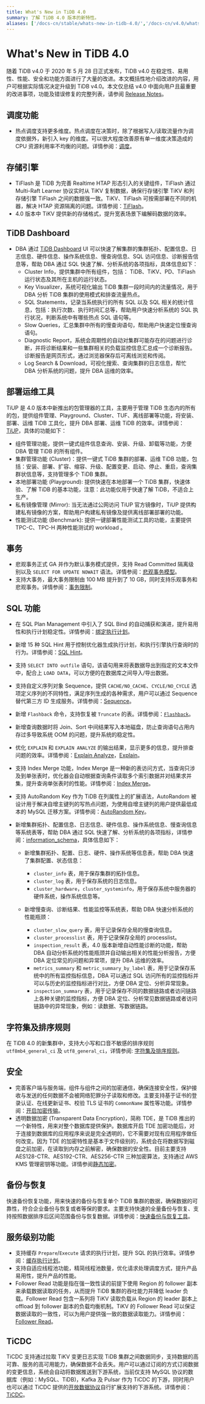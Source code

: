 ```yaml
---
title: What's New in TiDB 4.0
summary: 了解 TiDB 4.0 版本的新特性。
aliases: ['/docs-cn/stable/whats-new-in-tidb-4.0/','/docs-cn/v4.0/whats-new-in-tidb-4.0/']
---
```


# What's New in TiDB 4.0

随着 TiDB v4.0 于 2020 年 5 月 28 日正式发布，TiDB v4.0 在稳定性、易用性、性能、安全和功能方面进行了大量的改进。本文概括性地介绍改进的内容，用户可根据实际情况决定升级到 TiDB v4.0。本文仅总结 v4.0 中面向用户且最重要的改进事项，功能及错误修复的完整列表，请参阅 [Release Notes](/releases/release-notes.md#40)。

## 调度功能

+ 热点调度支持更多维度。热点调度在决策时，除了根据写入/读取流量作为调度依据外，新引入 key 的维度。可以很大程度改善原有单一维度决策造成的 CPU 资源利用率不均衡的问题。详情参阅：[调度](/tidb-scheduling.md)。

## 存储引擎

+ TiFlash 是 TiDB 为完善 Realtime HTAP 形态引入的关键组件，TiFlash 通过 Multi-Raft Learner 协议实时从 TiKV 复制数据，确保行存储引擎 TiKV 和列存储引擎 TiFlash 之间的数据强一致。TiKV、TiFlash 可按需部署在不同的机器，解决 HTAP 资源隔离的问题。详情参阅：[TiFlash](/tiflash/tiflash-overview.md)。
+ 4.0 版本中 TiKV 提供新的存储格式，提升宽表场景下编解码数据的效率。

## TiDB Dashboard

+ DBA 通过 [TiDB Dashboard](/dashboard/dashboard-intro.md) UI 可以快速了解集群的集群拓扑、配置信息、日志信息、硬件信息、操作系统信息、慢查询信息、SQL 访问信息、诊断报告信息等，帮助 DBA 通过 SQL 快速了解、分析系统的各项指标，具体信息如下：
    - Cluster Info，提供集群中所有组件，包括： TiDB、TiKV、PD、TiFlash 运行状态及其所在主机的运行状态。
    - Key Visualizer，系统可视化输出 TiDB 集群一段时间内的流量情况，用于 DBA 分析 TiDB 集群的使用模式和排查流量热点。
    - SQL Statements，记录当系统执行的所有 SQL 以及 SQL 相关的统计信息，包括：执行次数、执行时间汇总等，帮助用户快速分析系统的 SQL 执行状况，判断系统中有哪些热点 SQL 语句等。
    - Slow Queries，汇总集群中所有的慢查询语句，帮助用户快速定位慢查询语句。
    - Diagnostic Report，系统会周期性的自动对集群可能存在的问题进行诊断，并将诊断结果和一些集群相关的负载监控信息汇总成一个诊断报告。诊断报告是网页形式，通过浏览器保存后可离线浏览和传阅。
    - Log Search & Download，可视化搜索、查询集群的日志信息，帮忙 DBA 分析系统的问题，提升 DBA 运维的效率。

## 部署运维工具

TiUP 是 4.0 版本中新推出的包管理器的工具，主要用于管理 TiDB 生态内的所有的包，提供组件管理、Playground、Cluster、TUF、离线部署等功能，将安装、部署、运维 TiDB 工具化，提升 DBA 部署、运维 TiDB 的效率。详情参阅：[TiUP](/tiup/tiup-overview.md)，具体的功能如下：

- 组件管理功能，提供一键式组件信息查询、安装、升级、卸载等功能，方便 DBA 管理 TiDB 的所有组件。
- 集群管理功能 (Cluster)：提供一键式 TiDB 集群的部署、运维 TiDB 功能，包括：安装、部署、扩容、缩容、升级、配置变更、启动、停止、重启，查询集群状信息等，支持管理多个 TiDB 集群。
- 本地部署功能 (Playground): 提供快速在本地部署一个 TiDB 集群，快速体验、了解 TiDB 的基本功能，注意：此功能仅用于快速了解 TiDB，不适合上生产。
- 私有镜像管理 (Mirror): 当无法通过公网访问 TiUP 官方镜像时，TiUP 提供构建私有镜像的方案，帮助用户构建私有镜像及提供离线部署部署的功能。
- 性能测试功能 (Benchmark): 提供一键部署性能测试工具的功能，主要提供 TPC-C、TPC-H 两种性能测试的 workload 。

## 事务

+ 悲观事务正式 GA 并作为默认事务模式提供，支持 Read Committed 隔离级别以及 `SELECT FOR UPDATE NOWAIT` 语法。详情参阅：[悲观事务模型](/pessimistic-transaction.md)。
+ 支持大事务，最大事务限制由 100 MB 提升到了 10 GB，同时支持乐观事务和悲观事务。详情参阅：[事务限制](/transaction-overview.md#事务限制)。

## SQL 功能

- 在 SQL Plan Management 中引入了 SQL Bind 的自动捕获和演进，提升易用性和执行计划稳定性。详情参阅：[绑定执行计划](/sql-plan-management.md)。
- 新增 15 种 SQL Hint 用于控制优化器生成执行计划，和执行引擎执行查询时的行为。详情参阅：[SQL Hint](/optimizer-hints.md)。
- 支持 `SELECT INTO outfile` 语句，该语句用来将表数据导出到指定的文本文件中，配合上 `LOAD DATA`，可以方便的在数据库之间导入/导出数据。
- 支持自定义序列对象 Sequence，提供 `CACHE/NO_CACHE`、`CYCLE/NO_CYCLE` 选项定义序列的不同特性，满足序列生成的各种需求，用户可以通过 Sequence 替代第三方 ID 生成服务。详情参阅：[Sequence](/sql-statements/sql-statement-create-sequence.md)。
- 新增 `Flashback` 命令，支持恢复被 `Truncate` 的表。详情参阅：[`Flashback`](/sql-statements/sql-statement-flashback-table.md)。
- 新增查询数据时将 Join、Sort 中间结果写入本地磁盘，防止查询语句占用内存过多导致系统 OOM 的问题，提升系统的稳定性。
- 优化 `EXPLAIN` 和 `EXPLAIN ANALYZE` 的输出结果，显示更多的信息，提升排查问题的效率。详情参阅：[Explain Analyze](/sql-statements/sql-statement-explain-analyze.md)，[Explain](/sql-statements/sql-statement-explain.md)。
- 支持 Index Merge 功能，Index Merge 是一种新的表访问方式，当查询只涉及到单张表时，优化器会自动根据查询条件读取多个索引数据并对结果求并集，提升查询单张表时的性能。详情参阅：[Index Merge](/query-execution-plan.md#indexmerge-示例)。
- 支持 AutoRandom Key 作为 TiDB 在列属性上的扩展语法，AutoRandom 被设计用于解决自增主键列的写热点问题，为使用自增主键列的用户提供最低成本的 MySQL 迁移方案。详情参阅：[AutoRandom Key](/auto-random.md)。
- 新增集群拓扑、配置信息、日志信息、硬件信息、操作系统信息、慢查询信息等系统表等，帮助 DBA 通过 SQL 快速了解、分析系统的各项指标，详情参阅：[information_schema](/information-schema/information-schema.md)，具体信息如下：

    - 新增集群拓扑、配置、日志、硬件、操作系统等信息表，帮助 DBA 快速了集群配置、状态信息：

        - `cluster_info` 表，用于保存集群的拓扑信息。
        - `cluster_log` 表，用于保存系统的日志信息。
        - `cluster_hardware`，`cluster_systeminfo`，用于保存系统中服务器的硬件系统，操作系统信息等。

    - 新增慢查询、诊断结果、性能监控等系统表，帮助 DBA 快速分析系统的性能瓶颈：

        - `cluster_slow_query` 表，用于记录保存全局的慢查询信息。
        - `cluster_processlist` 表，用于记录保存全局的 processlist。
        - `inspection_result` 表，4.0 版本新增自动性能诊断的功能，帮助 DBA 自动分析系统的性能瓶颈并自动输出相关的性能分析报告，方便 DBA 定位常见的问题和异常项，提升 DBA 运维的效率。
        - `metrics_summary` 和 `metric_summary_by_label` 表，用于记录保存系统中的所有监控指标信息，DBA 可以通过 SQL 访问所有的监控指标并可以与历史的监控指标进行对比，方便 DBA 定位、分析异常现象。
        - `inspection_summary` 表，用于记录保存不同的数据链路或者访问链路上各种关键的监控指标，方便 DBA 定位、分析常见数据链路或者访问链路中的异常现象，例如：读数据、写数据链路。

## 字符集及排序规则

在 TiDB 4.0 的新集群中，支持大小写和口音不敏感的排序规则 `utf8mb4_general_ci` 及 `utf8_general_ci`，详情参阅: [字符集及排序规则](/character-set-and-collation.md)。

## 安全

+ 完善客户端与服务端，组件与组件之间的加密通信，确保连接安全性，保护接收与发送的任何数据不会被网络犯罪分子读取和修改。主要支持基于证书的登录认证、在线更新证书、校验 TLS 证书的 `CommonName` 属性等功能。详情参阅：[开启加密传输](/enable-tls-between-clients-and-servers.md)。
+ 透明数据加密 (Transparent Data Encryption)，简称 TDE，是 TiDB 推出的一个新特性，用来对整个数据库提供保护。数据库开启 TDE 加密功能后，对于连接到数据库的应用程序来说是完全透明的，它不需要对现有应用程序做任何改变。因为 TDE 的加密特性是基本于文件级别的，系统会在将数据写到磁盘之前加密，在读取到内存之前解密，确保数据的安全性。目前主要支持 AES128-CTR、AES192-CTR、AES256-CTR 三种加密算法，支持通过 AWS KMS 管理密钥等功能。详情参阅[静态加密](/encryption-at-rest.md)。

## 备份与恢复

快速备份恢复功能，用来快速的备份与恢复单个 TiDB 集群的数据，确保数据的可靠性，符合企业备份与恢复或者等保的要求。主要支持快速的全量备份与恢复、支持按照数据排序后区间范围备份与恢复数据。详情参阅：[快速备份与恢复工具](/br/backup-and-restore-tool.md)。

## 服务级别功能

+ 支持缓存 `Prepare`/`Execute` 请求的执行计划，提升 SQL 的执行效率。详情参阅：[缓存执行计划](/sql-prepare-plan-cache.md)。
+ 支持自适应线程池功能，精简线程池数量，优化请求处理调度方式，提升产品易用性，提升产品的性能。
+ Follower Read 功能是指在强一致性读的前提下使用 Region 的 follower 副本来承载数据读取的任务，从而提升 TiDB 集群的吞吐能力并降低 leader 负载。Follower Read 包含一系列将 TiKV 读取负载从 Region 的 leader 副本上 offload 到 follower 副本的负载均衡机制。TiKV 的 Follower Read 可以保证数据读取的一致性，可以为用户提供强一致的数据读取能力。详情参阅：[Follower Read](/follower-read.md)。

## TiCDC

TiCDC 支持通过拉取 TiKV 变更日志实现 TiDB 集群之间数据同步，支持数据的高可靠、服务的高可用能力，确保数据不会丢失。用户可以通过订阅的方式订阅数据的变更信息，系统会自动将数据推送到下游系统，当前仅支持 MySQL 协议的数据库（例如：MySQL、TiDB)，Kafka 及 Pulsar 作为 TiCDC 的下游，同时用户也可以通过 TiCDC 提供的[开放数据协议](/ticdc/ticdc-open-protocol.md)自行扩展支持的下游系统。详情参阅：[TiCDC](/ticdc//ticdc-overview.md)。
